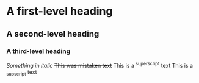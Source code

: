 # A first-level heading
## A second-level heading
### A third-level heading
_Something in italic_
~~This was mistaken text~~
This is a <sup>superscript</sup> text
This is a <sub>subscript</sub> text
